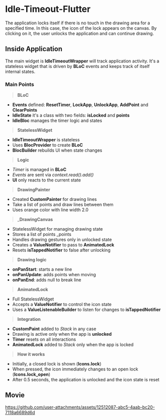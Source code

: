 # Idle-Timeout-Flutter 

The application locks itself if there is no touch in the drawing area for a specified time. In this case, the icon of the lock appears on the canvas. By clicking on it, the user unlocks the application and can continue drawing.

## Inside Application

The main widget is __IdleTimeoutWrapper__ will track application activity. It's a stateless widget that is driven by __BLoC__ events and keeps track of itself internal states.

### Main Points

> __BLoC__
  * __Events__ defined: __ResetTimer__, __LockApp__, __UnlockApp__, __AddPoint__ and __ClearPoints__
  * __IdleState__ it's a class with two fields: __isLocked__ and __points__
  * __IdleBloc__ manages the timer logic and states
     
> __StatelessWidget__
  * __IdleTimeoutWrapper__ is stateless
  * Uses __BlocProvider__ to create __BLoC__
  * __BlocBuilder__ rebuilds UI when state changes
     
> __Logic__
  * _Timer_ is managed in __BLoC__
  * _Events_ are sent via _context.read<IdleBloc>().add()_
  * __UI__ only reacts to the current state

> __DrawingPainter__
  * Created __CustomPainter__ for drawing lines
  * Take a list of points and draw lines between them
  * Uses orange color with line width 2.0
    
> ___DrawingCanvas__
  * StatelessWidget for managing drawing state
  * Stores a list of points _points
  * Handles drawing gestures only in unlocked state
  * Creates a __ValueNotifier<bool>__ to pass to __AnimatedLock__
  * Resets __isTappedNotifier__ to false after unlocking
    
> __Drawing logic__
  * __onPanStart__: starts a new line
  * __onPanUpdate__: adds points when moving
  * __onPanEnd__: adds null to break line

> __AnimatedLock__
 * Full StatelessWidget
 * Accepts a __ValueNotifier<bool>__ to control the icon state
 * Uses a __ValueListenableBuilder__ to listen for changes to __isTappedNotifier__

> __Integration__
  * __CustomPaint__ added to _Stack_ in any case
  * Drawing is active only when the app is __unlocked__
  * __Timer__ resets on all interactions
  * __AnimatedLock__ added to _Stack_ only when the app is locked

> __How it works__
* Initially, a closed lock is shown (__Icons.lock__)
* When pressed, the icon immediately changes to an open lock (__Icons.lock_open__)
* After 0.5 seconds, the application is unlocked and the icon state is reset

## Movie

https://github.com/user-attachments/assets/12512087-abc5-4aab-bc20-7118a6689d6d

  

